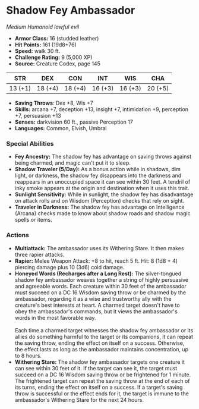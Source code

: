 # Shadow Fey Ambassador

*Medium* *Humanoid* *lawful evil*

- **Armor Class:** 16 (studded leather)
- **Hit Points:** 161 (19d8+76)
- **Speed:** walk 30 ft.
- **Challenge Rating:** 9 (5,000 XP)
- **Source:** Creature Codex, page 145

| STR | DEX | CON | INT | WIS | CHA |
| --- | --- | --- | --- | --- | --- |
| 13 (+1) | 18 (+4) | 18 (+4) | 16 (+3) | 16 (+3) | 20 (+5) |

- **Saving Throws**: Dex +8, Wis +7
- **Skills:** arcana +7, deception +13, insight +7, intimidation +9, perception +7, persuasion +13
- **Senses:** darkvision 60 ft., passive Perception 17
- **Languages:** Common, Elvish, Umbral

### Special Abilities

- **Fey Ancestry:** The shadow fey has advantage on saving throws against being charmed, and magic can't put it to sleep.
- **Shadow Traveler (5/Day):** As a bonus action while in shadows, dim light, or darkness, the shadow fey disappears into the darkness and reappears in an unoccupied space it can see within 30 feet. A tendril of inky smoke appears at the origin and destination when it uses this trait.
- **Sunlight Sensitivity:** While in sunlight, the shadow fey has disadvantage on attack rolls and on Wisdom (Perception) checks that rely on sight.
- **Traveler in Darkness:** The shadow fey has advantage on Intelligence (Arcana) checks made to know about shadow roads and shadow magic spells or items.

### Actions

- **Multiattack:** The ambassador uses its Withering Stare. It then makes three rapier attacks.
- **Rapier:** Melee Weapon Attack: +8 to hit, reach 5 ft. Hit: 8 (1d8 + 4) piercing damage plus 10 (3d6) cold damage.
- **Honeyed Words (Recharges after a Long Rest):** The silver-tongued shadow fey ambassador weaves together a string of highly persuasive and agreeable words. Each creature within 30 feet of the ambassador must succeed on a DC 16 Wisdom saving throw or be charmed by the ambassador, regarding it as a wise and trustworthy ally with the creature's best interests at heart. A charmed target doesn't have to obey the ambassador's commands, but it views the ambassador's words in the most favorable way. <br><br>Each time a charmed target witnesses the shadow fey ambassador or its allies do something harmful to the target or its companions, it can repeat the saving throw, ending the effect on itself on a success. Otherwise, the effect lasts as long as the ambassador maintains concentration, up to 8 hours.
- **Withering Stare:** The shadow fey ambassador targets one creature it can see within 30 feet of it. If the target can see it, the target must succeed on a DC 16 Wisdom saving throw or be frightened for 1 minute. The frightened target can repeat the saving throw at the end of each of its turns, ending the effect on itself on a success. If a target's saving throw is successful or the effect ends for it, the target is immune to the ambassador's Withering Stare for the next 24 hours.


